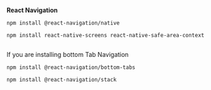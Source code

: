 **React Navigation**
```
npm install @react-navigation/native

```

```
npm install react-native-screens react-native-safe-area-context


```
If you are installing bottom Tab Navigation
```
npm install @react-navigation/bottom-tabs
```

```
npm install @react-navigation/stack

```
